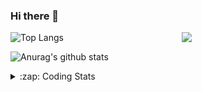 ### Hi there 👋

<!--
**tao8687/tao8687** is a ✨ _special_ ✨ repository because its `README.md` (this file) appears on your GitHub profile.

Here are some ideas to get you started:

- 🔭 I’m currently working on ...
- 🌱 I’m currently learning ...
- 👯 I’m looking to collaborate on ...
- 🤔 I’m looking for help with ...
- 💬 Ask me about ...
- 📫 How to reach me: ...
- 😄 Pronouns: ...
- ⚡ Fun fact: ...
-->

<img align='right' src="https://media.giphy.com/media/M9gbBd9nbDrOTu1Mqx/giphy.gif" width="230">

![Top Langs](https://github-readme-stats.vercel.app/api/top-langs/?username=tao8687&layout=compact&title_color=23238E&text_color=A67D3D)

![Anurag's github stats](https://github-readme-stats.vercel.app/api?username=tao8687&show_icons=true&&text_color=A67D3D&title_color=23238E&show_icons=false&count_private=true&hide=stars)

<details>
  <summary>:zap: Coding Stats</summary>
  <b>
<!--START_SECTION:waka-->
![Profile Views](http://img.shields.io/badge/Profile%20Views-1-blue)

**🐱 My GitHub Data** 

> 🏆 86 Contributions in the Year 2022
 > 
> 📦 1.3 MB Used in GitHub's Storage 
 > 
> 🚫 Not Opted to Hire
 > 
> 📜 53 Public Repositories 
 > 
> 🔑 23 Private Repositories  
 > 
**I'm an Early 🐤** 

```text
🌞 Morning    105 commits    ███████████████████░░░░░░   76.64% 
🌆 Daytime    10 commits     █░░░░░░░░░░░░░░░░░░░░░░░░   7.3% 
🌃 Evening    22 commits     ████░░░░░░░░░░░░░░░░░░░░░   16.06% 
🌙 Night      0 commits      ░░░░░░░░░░░░░░░░░░░░░░░░░   0.0%

```
📅 **I'm Most Productive on Monday** 

```text
Monday       27 commits     █████░░░░░░░░░░░░░░░░░░░░   19.71% 
Tuesday      23 commits     ████░░░░░░░░░░░░░░░░░░░░░   16.79% 
Wednesday    24 commits     ████░░░░░░░░░░░░░░░░░░░░░   17.52% 
Thursday     19 commits     ███░░░░░░░░░░░░░░░░░░░░░░   13.87% 
Friday       16 commits     ███░░░░░░░░░░░░░░░░░░░░░░   11.68% 
Saturday     13 commits     ██░░░░░░░░░░░░░░░░░░░░░░░   9.49% 
Sunday       15 commits     ██░░░░░░░░░░░░░░░░░░░░░░░   10.95%

```


📊 **This Week I Spent My Time On** 

```text
⌚︎ Time Zone: Asia/Shanghai

💬 Programming Languages: 
Other                    4 hrs 48 mins       █████████████████████████   99.63% 
C                        0 secs              ░░░░░░░░░░░░░░░░░░░░░░░░░   0.32% 
C++                      0 secs              ░░░░░░░░░░░░░░░░░░░░░░░░░   0.05% 
CSV                      0 secs              ░░░░░░░░░░░░░░░░░░░░░░░░░   0.0%

🔥 Editors: 
VS Code                  4 hrs 49 mins       █████████████████████████   100.0%

🐱‍💻 Projects: 
Unknown Project          4 hrs 17 mins       ██████████████████████░░░   88.98% 
src                      30 mins             ██░░░░░░░░░░░░░░░░░░░░░░░   10.65% 
web_video_server         1 min               ░░░░░░░░░░░░░░░░░░░░░░░░░   0.37%

💻 Operating System: 
Linux                    4 hrs 49 mins       █████████████████████████   100.0%

```

**I Mostly Code in Python** 

```text
Python                   8 repos             ███████░░░░░░░░░░░░░░░░░░   30.77% 
C                        6 repos             █████░░░░░░░░░░░░░░░░░░░░   23.08% 
C++                      5 repos             ████░░░░░░░░░░░░░░░░░░░░░   19.23% 
Shell                    2 repos             ██░░░░░░░░░░░░░░░░░░░░░░░   7.69% 
Makefile                 1 repo              █░░░░░░░░░░░░░░░░░░░░░░░░   3.85%

```


**Timeline**

![Chart not found](https://raw.githubusercontent.com/tao8687/tao8687/master/charts/bar_graph.png) 


 Last Updated on 01/04/2022 01:52:29 UTC
<!--END_SECTION:waka-->
</details>
